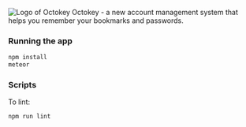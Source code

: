 ![Logo of Octokey](https://oyaoshi.com/img/logo.png)
Octokey - a new account management system that helps you remember your bookmarks and passwords. 

### Running the app

```bash
npm install
meteor
```

### Scripts

To lint:

```bash
npm run lint
```
